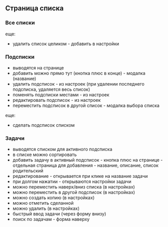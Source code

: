 ## Страница списка

### Все списки


еще:
- удалить список целиком - добавить в настройки

### Подсписки

- выводятся на странице
- добавить можно прямо тут (кнопка плюс в конце) - модалка (название)
- удалить подсписок - из настроек (при удалении последнего подсписка, удаляется весь список)
- поменять подсписки местами - из настроек
- редактировать подсписок - из настроек
- переместить подсписок в другой список - модалка выбора списка

еще:
- сделать подсписок списком


### Задачи

- выводятся списком для активного подсписка
- в списке можно сортировать
- добавить задачу в активный подсписок - кнопка плюс на странице - отдельная страница для добавления - название, описание, список родительский
- редактирование - открывается при клике на название задачи
- при долгом нажатии - открываются настройки задачи
- можно переместить наверх/вниз списка (в настройках)
- можно переместить в другой подсписок (в настройках)
- можно создать копию (в настройках)
- можно отметить сделанной
- можно удалить (в настройках)
- быстрый ввод задачи (через форму внизу)
- поиск по задачам - форма наверху
